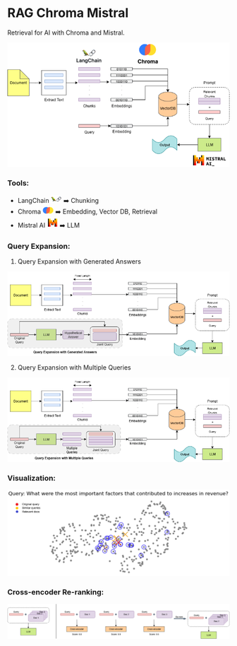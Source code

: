 # RAG Chroma Mistral
Retrieval for AI with Chroma and Mistral.

![workflow](./images/workflow.png)

### Tools:
- LangChain ![langchain](./images/langchain_icon.png) ➡️ Chunking
- Chroma ![chroma](./images/chroma_icon.png) ➡️ Embedding, Vector DB, Retrieval
- Mistral AI ![mistral](./images/mistral_icon.png) ➡️ LLM

### Query Expansion:
1. Query Expansion with Generated Answers

![query_exp_1](./images/query_expansion_1.png)

2. Query Expansion with Multiple Queries

![query_exp_2](./images/query_expansion_2.png)

### Visualization:

![umap](./images/umap.png)

### Cross-encoder Re-ranking:

![rerank](./images/cross_encoder_rerank.png)
